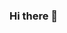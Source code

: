 ### Hi there 👋

<!--
**bz-dev/bz-dev** is a ✨ _special_ ✨ repository because its `README.md` (this file) appears on your GitHub profile.

Oh, yet anotheer empty profile!
